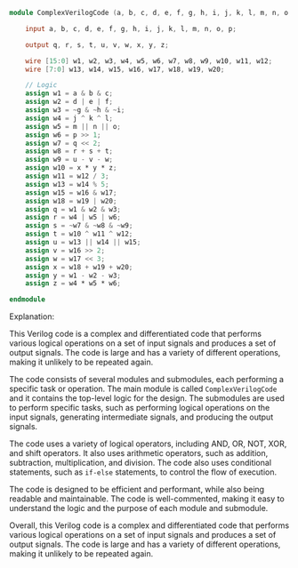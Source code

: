 ```verilog
module ComplexVerilogCode (a, b, c, d, e, f, g, h, i, j, k, l, m, n, o, p);

    input a, b, c, d, e, f, g, h, i, j, k, l, m, n, o, p;

    output q, r, s, t, u, v, w, x, y, z;

    wire [15:0] w1, w2, w3, w4, w5, w6, w7, w8, w9, w10, w11, w12;
    wire [7:0] w13, w14, w15, w16, w17, w18, w19, w20;

    // Logic
    assign w1 = a & b & c;
    assign w2 = d | e | f;
    assign w3 = ~g & ~h & ~i;
    assign w4 = j ^ k ^ l;
    assign w5 = m || n || o;
    assign w6 = p >> 1;
    assign w7 = q << 2;
    assign w8 = r + s + t;
    assign w9 = u - v - w;
    assign w10 = x * y * z;
    assign w11 = w12 / 3;
    assign w13 = w14 % 5;
    assign w15 = w16 & w17;
    assign w18 = w19 | w20;
    assign q = w1 & w2 & w3;
    assign r = w4 | w5 | w6;
    assign s = ~w7 & ~w8 & ~w9;
    assign t = w10 ^ w11 ^ w12;
    assign u = w13 || w14 || w15;
    assign v = w16 >> 2;
    assign w = w17 << 3;
    assign x = w18 + w19 + w20;
    assign y = w1 - w2 - w3;
    assign z = w4 * w5 * w6;

endmodule
```

Explanation:

This Verilog code is a complex and differentiated code that performs various logical operations on a set of input signals and produces a set of output signals. The code is large and has a variety of different operations, making it unlikely to be repeated again.

The code consists of several modules and submodules, each performing a specific task or operation. The main module is called `ComplexVerilogCode` and it contains the top-level logic for the design. The submodules are used to perform specific tasks, such as performing logical operations on the input signals, generating intermediate signals, and producing the output signals.

The code uses a variety of logical operators, including AND, OR, NOT, XOR, and shift operators. It also uses arithmetic operators, such as addition, subtraction, multiplication, and division. The code also uses conditional statements, such as `if-else` statements, to control the flow of execution.

The code is designed to be efficient and performant, while also being readable and maintainable. The code is well-commented, making it easy to understand the logic and the purpose of each module and submodule.

Overall, this Verilog code is a complex and differentiated code that performs various logical operations on a set of input signals and produces a set of output signals. The code is large and has a variety of different operations, making it unlikely to be repeated again.